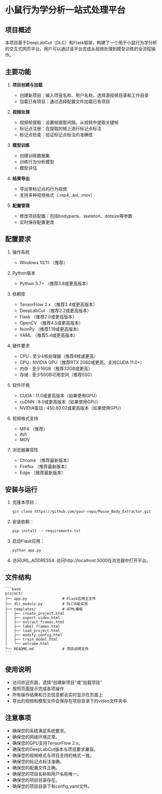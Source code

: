 # 小鼠行为学分析一站式处理平台

## 项目概述
本项目基于DeepLabCut（DLC）和Flask框架，构建了一个用于小鼠行为学分析的交互式网页平台。用户可以通过该平台完成从视频处理到模型训练的全流程操作。

## 主要功能
1. **项目创建与加载**
   - 创建新项目：输入项目名称、用户名称，选择源视频目录和工作目录
   - 加载已有项目：通过选择配置文件加载已有项目

2. **视频处理**
   - 视频帧提取：设置帧提取间隔，从视频中提取关键帧
   - 标记点注册：在提取的帧上进行标记点标注
   - 标记点检查：验证标记点标注的准确性

3. **模型训练**
   - 创建训练数据集
   - 训练行为分析模型
   - 模型评估

4. **结果导出**
   - 导出带标记点的行为视频
   - 支持多种视频格式（.mp4, .avi, .mov）

5. **配置管理**
   - 修改项目配置：包括bodyparts、skeleton、dotsize等参数
   - 实时保存配置更改

## 配置要求
1. 操作系统
    - Windows 10/11 （推荐）

2. Python版本
    - Python 3.7+ （推荐3.8或更高版本）  

3. 依赖库
    - TensorFlow 2.x （推荐2.4或更高版本）
    - DeepLabCut （推荐2.2或更高版本）
    - Flask （推荐2.0或更高版本）
    - OpenCV （推荐4.5或更高版本）
    - NumPy （推荐1.19或更高版本）
    - YAML （推荐5.4或更高版本）  

4. 硬件要求
    - CPU : 至少4核处理器（推荐8核或更高）
    - GPU : NVIDIA GPU（推荐RTX 2060或更高，支持CUDA 11.0+）
    - 内存 : 至少16GB（推荐32GB或更高）
    - 存储 : 至少50GB可用空间（推荐SSD）  

5. 软件环境
    - CUDA : 11.0或更高版本（如果使用GPU）
    - cuDNN : 8.0或更高版本（如果使用GPU）
    - NVIDIA驱动 : 450.80.02或更高版本（如果使用GPU）  

6. 视频格式支持
    - MP4 （推荐）
    - AVI
    - MOV  

7. 浏览器兼容性
    - Chrome （推荐最新版本）
    - Firefox （推荐最新版本）
    - Edge （推荐最新版本）

## 安装与运行
1. 克隆本项目：
   ```bash
   git clone https://github.com/your-repo/Mouse_Body_Extractor.git

2. 安装依赖：
   ```bash
   pip install -r requirements.txt

3. 启动Flask应用：
   ```bash
   python app.py    


4. 访问URL_ADDRESS4. 访问http://localhost:5000在浏览器中打开平台。


## 文件结构
    ```bash
    project/
    ├── app.py                # Flask应用主文件
    ├── dlc_module.py         # DLC功能实现
    ├── templates/            # HTML模板
    │   ├── create_project.html
    │   ├── export_video.html
    │   ├── extract_frames.html
    │   ├── label_frames.html
    │   ├── load_project.html
    │   ├── modify_config.html
    │   ├── train_model.html
    │   └── welcome.html
    └── README.md             # 项目说明文件
    ```

## 使用说明
- 访问欢迎页面，选择"创建新项目"或"加载项目"
- 按照页面提示完成各项操作
- 所有操作结果和日志信息都会实时显示在页面上
- 导出的视频和模型文件会保存在项目目录下的video文件夹中

## 注意事项
- 确保您的系统满足系统要求。
- 确保您的网络环境正常。
- 确保您的GPU支持TensorFlow 2.x。
- 确保您的DeepLabCut版本与项目要求兼容。
- 确保您的视频格式与项目支持的格式一致。
- 确保您的标记点标注准确。
- 确保您的配置文件正确。
- 确保您的项目名称和用户名称唯一。
- 确保您的项目目录存在。
- 确保您的项目目录下有config.yaml文件。
